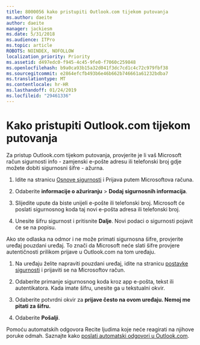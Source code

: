 ```yaml
---
title: 8000056 kako pristupiti Outlook.com tijekom putovanja
ms.author: daeite
author: daeite
manager: jackiesm
ms.date: 5/31/2018
ms.audience: ITPro
ms.topic: article
ROBOTS: NOINDEX, NOFOLLOW
localization_priority: Priority
ms.assetid: d497edc0-f945-4c45-9fe0-f7060c259848
ms.openlocfilehash: b9a0ca93b15a32d041f3dc7cd1c4c72c979fbf38
ms.sourcegitcommit: e2864efcfb493b6e46b662b746661a61232bdba7
ms.translationtype: MT
ms.contentlocale: hr-HR
ms.lasthandoff: 01/24/2019
ms.locfileid: "29461336"
---
```

# <a name="how-to-access-outlookcom-while-traveling"></a>Kako pristupiti Outlook.com tijekom putovanja

Za pristup Outlook.com tijekom putovanja, provjerite je li vaš Microsoft račun sigurnosti info - zamjenski e-pošte adresu ili telefonski broj gdje možete dobiti sigurnosni šifre - ažurna.
  
1. Idite na stranicu [Osnove sigurnosti](https://go.microsoft.com/fwlink/p/?linkid=842325) i Prijava putem Microsoftova računa. 
    
2. Odaberite **informacije o ažuriranju** \> **Dodaj sigurnosnih informacija**. 
    
3. Slijedite upute da biste unijeli e-pošte ili telefonski broj. Microsoft će poslati sigurnosnog koda taj novi e-pošta adresa ili telefonski broj.
    
4. Unesite šifru sigurnost i pritisnite **Dalje**. Novi podaci o sigurnosti pojavit će se na popisu. 
    
Ako ste odlaska na odmor i ne može primati sigurnosna šifre, provjerite uređaj pouzdani uređaj. To znači da Microsoft neće slati šifre provjere autentičnosti prilikom prijave u Outlook.com na tom uređaju.
  
1. Na uređaju želite napraviti pouzdani uređaj, idite na stranicu [postavke sigurnosti](https://go.microsoft.com/fwlink/p/?linkid=2002000&amp;clcid=0x409) i prijaviti se na Microsoftov račun. 
    
2. Odaberite primanje sigurnosnog koda kroz app e-pošta, tekst ili autentikatora. Kada imate šifru, unesite ga u tekstualni okvir.
    
3. Odaberite potvrdni okvir za **prijave često na ovom uređaju. Nemoj me pitati za šifru.**
    
4. Odaberite **Pošalji**. 
    
Pomoću automatskih odgovora Recite ljudima koje neće reagirati na njihove poruke odmah. Saznajte kako [poslati automatski odgovori u Outlook.com](https://go.microsoft.com/fwlink/p/?linkid=2002100&amp;clcid=0x409).
  

